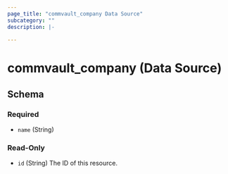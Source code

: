 ```yaml
---
page_title: "commvault_company Data Source"
subcategory: ""
description: |-
  
---
```


# commvault_company (Data Source)





## Schema

### Required

- `name` (String)

### Read-Only

- `id` (String) The ID of this resource.


